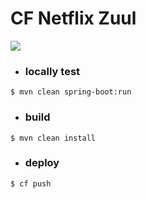 # **CF Netflix Zuul**


![](./../eurekaserver/architecture.png)

- ### locally test
```
$ mvn clean spring-boot:run
```

- ### **build**

```
$ mvn clean install
```

- ### **deploy**

```
$ cf push
```